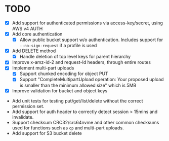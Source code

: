 # TODO

- [x] Add support for authenticated permissions via access-key/secret, using AWS v4 AUTH
- [x] Add core authentication
  - [x] Allow public bucket support w/o authentication. Includes support for `--no-sign-request` if a profile is used
- [x] Add DELETE method
  - [x] Handle deletion of top level keys for parent hierarchy
- [x] Improve x-amz-id-2 and request-Id headers, through entire routes
- [x] Implement multi-part uploads
  - [x] Support chunked encoding for object PUT
  - [x] Support "CompleteMultipartUpload operation: Your proposed upload is smaller than the minimum allowed size" which is 5MB
- [x] Improve validation for bucket and object keys
- Add unit tests for testing put/get/list/delete without the correct permission set.
- Add support for auth header to correctly detect session > 15mins and invalidate.
- Support checksum CRC32/crc64nvme and other common checksums used for functions such as `cp` and multi-part uploads.
- Add support for S3 bucket delete

